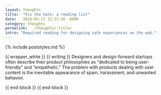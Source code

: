 ```yaml
---
layout: thoughts
title:  "Fix the hate: a reading list"
date:   2016-03-17 12:37:36 -0800
category: thoughts
permalink:   /thoughts/:title/
intro: "Required reading for designing safe experiences on the web."
---
```

{% include poststyles.md %}

{{ wrapper_white }}
{{ writing }}
Designers and design-forward startups often describe their product philosophies as "dedicated to being user-friendly" and "empathetic." The problem with products dealing with user content is the inevitable appearance of spam, harassment, and unwanted behavior.

{{ end-block }}
{{ end-block }}
